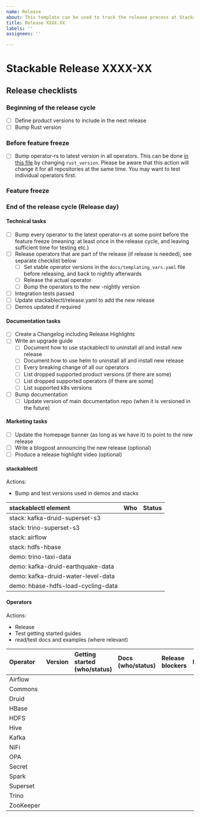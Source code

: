 ```yaml
---
name: Release
about: This template can be used to track the release process at Stackable
title: Release XXXX.XX
labels: ''
assignees: ''

---
```


# Stackable Release XXXX-XX

## Release checklists

### Beginning of the release cycle

- [ ] Define product versions to include in the next release
- [ ] Bump Rust version

### Before feature freeze

- [ ] Bump operator-rs to latest version in all operators. This can be done [in this file](https://github.com/stackabletech/operator-templating/blob/main/repositories.yaml) by changing `rust_version`. Please be aware that this action will change it for all repositories at the same time. You may want to test individual operators first.

### Feature freeze

### End of the release cycle (Release day)

#### Technical tasks
- [ ] Bump every operator to the latest operator-rs at some point before the feature freeze (meaning: at least once in the release cycle, and leaving sufficient time for testing etc.)
- [ ] Release operators that are part of the release (if release is needed), see separate checklist below
  - [ ] Set stable operator versions in the `docs/templating_vars.yaml` file before releasing, and back to nightly afterwards
  - [ ] Release the actual operator
  - [ ] Bump the operators to the new -nightly version
- [ ] Integration tests passed
- [ ] Update stackablectl/release.yaml to add the new release
- [ ] Demos updated if required

#### Documentation tasks
- [ ] Create a Changelog including Release Highlights
- [ ] Write an upgrade guide
  - [ ] Document how to use stackablectl to uninstall all and install new release
  - [ ] Document how to use helm to uninstall all and install new release
  - [ ] Every breaking change of all our operators
  - [ ] List dropped supported product versions (if there are some)
  - [ ] List dropped supported operators (if there are some)
  - [ ] List supported k8s versions
- [ ] Bump documentation
  - [ ] Update version of main documentation repo (when it is versioned in the future)

#### Marketing tasks
- [ ] Update the homepage banner (as long as we have it) to point to the new release
- [ ] Write a blogpost announcing the new release (optional)
- [ ] Produce a release highlight video (optional)

#### stackablectl

Actions:
* Bump and test versions used in demos and stacks

| stackablectl element | Who | Status |
| :--- | :--- | :--- |
| stack: kafka-druid-superset-s3 |  |  |
| stack: trino-superset-s3 | |  |
| stack: airflow | |  |
| stack: hdfs-hbase | | |
| demo: trino-taxi-data | | |
| demo: kafka-druid-earthquake-data | ||
| demo: kafka-druid-water-level-data | | |
| demo: hbase-hdfs-load-cycling-data | | |

#### Operators

Actions:
* Release
* Test getting started guides
* read/test docs and examples (where relevant)

| Operator  | Version | Getting started (who/status) | Docs (who/status) | Release blockers | PR  |
| :-------- | :-----: | :--------------------------- | :---------------- | :--------------- | :-- |
| Airflow   |         |                              |                   |                  |     |
| Commons   |         |                              |                   |                  |     |
| Druid     |         |                              |                   |                  |     |
| HBase     |         |                              |                   |                  |     |
| HDFS      |         |                              |                   |                  |     |
| Hive      |         |                              |                   |                  |     |
| Kafka     |         |                              |                   |                  |     |
| NiFi      |         |                              |                   |                  |     |
| OPA       |         |                              |                   |                  |     |
| Secret    |         |                              |                   |                  |     |
| Spark     |         |                              |                   |                  |     |
| Superset  |         |                              |                   |                  |     |
| Trino     |         |                              |                   |                  |     |
| ZooKeeper |         |                              |                   |                  |     |
